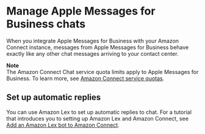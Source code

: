 # Manage Apple Messages for Business chats<a name="manage-customer-chats"></a>

When you integrate Apple Messages for Business with your Amazon Connect instance, messages from Apple Messages for Business behave exactly like any other chat messages arriving to your contact center\.

**Note**  
The Amazon Connect Chat service quota limits apply to Apple Messages for Business\. To learn more, see [Amazon Connect service quotas](amazon-connect-service-limits.md)\. 

## Set up automatic replies<a name="auto-respond-chats"></a>

You can use Amazon Lex to set up automatic replies to chat\. For a tutorial that introduces you to setting up Amazon Lex and Amazon Connect, see [Add an Amazon Lex bot to Amazon Connect](amazon-lex.md)\.